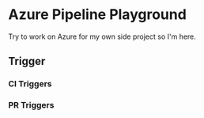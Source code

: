 # Azure Pipeline Playground

Try to work on Azure for my own side project so I'm here.

## Trigger
### CI Triggers

### PR Triggers
